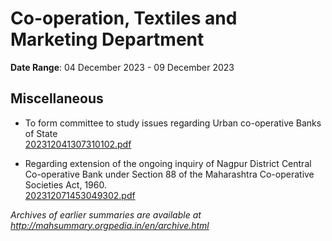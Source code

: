 # Co-operation, Textiles and Marketing Department

**Date Range**: 04 December 2023 - 09 December 2023


## Miscellaneous
- To form committee to study issues regarding Urban co-operative Banks of State\
  [202312041307310102.pdf](https://gr.maharashtra.gov.in/Site/Upload/Government%20Resolutions/English/202312041307310102.pdf)

- Regarding extension of the ongoing inquiry of Nagpur District Central Co-operative Bank under Section 88 of the Maharashtra Co-operative Societies Act, 1960.\
  [202312071453049302.pdf](https://gr.maharashtra.gov.in/Site/Upload/Government%20Resolutions/English/202312071453049302.pdf)


*Archives of earlier summaries are available at http://mahsummary.orgpedia.in/en/archive.html*